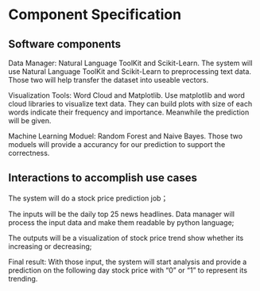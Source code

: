 # Component Specification

## Software components
Data Manager: 
Natural Language ToolKit and Scikit-Learn.
The system will use Natural Language ToolKit and Scikit-Learn to preprocessing text data. Those two will help transfer the dataset into useable vectors.

Visualization Tools: 
Word Cloud and Matplotlib.
Use matplotlib and word cloud libraries to visualize text data. They can build plots with size of each words indicate their frequency and importance. Meanwhile the prediction will be given.

Machine Learning Moduel:
Random Forest and Naive Bayes.
Those two moduels will provide a accurancy for our prediction to support the correctness.

## Interactions to accomplish use cases
The system will do a stock price prediction job；

The inputs will be the daily top 25 news headlines. Data manager will process the input data and make them readable by python language;

The outputs will be a visualization of stock price trend show whether its increasing or decreasing;

Final result: With those input, the system will start analysis and provide a prediction on the following day stock price with “0” or “1” to represent its trending. 
